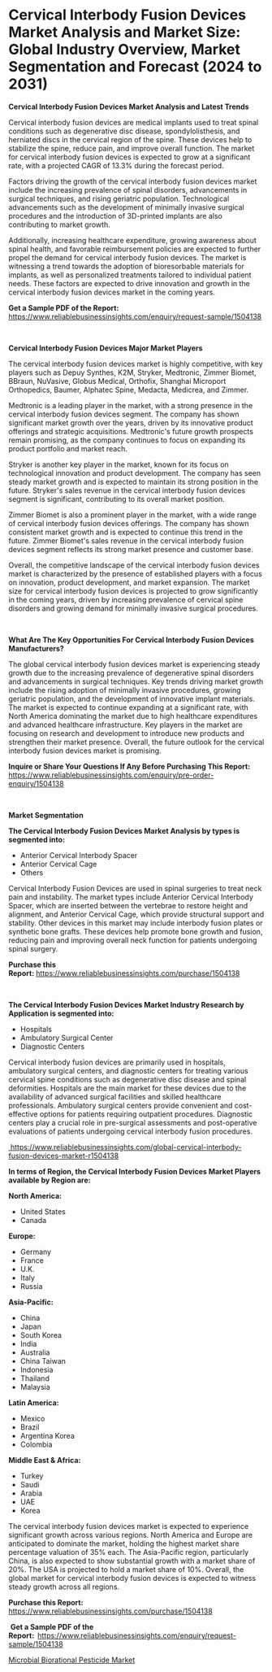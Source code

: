 <p><h1>Cervical Interbody Fusion Devices Market Analysis and Market Size: Global Industry Overview, Market Segmentation and Forecast (2024 to 2031)</h1></p><p><strong>Cervical Interbody Fusion Devices Market Analysis and Latest Trends</strong></p>
<p><p>Cervical interbody fusion devices are medical implants used to treat spinal conditions such as degenerative disc disease, spondylolisthesis, and herniated discs in the cervical region of the spine. These devices help to stabilize the spine, reduce pain, and improve overall function. The market for cervical interbody fusion devices is expected to grow at a significant rate, with a projected CAGR of 13.3% during the forecast period.</p><p>Factors driving the growth of the cervical interbody fusion devices market include the increasing prevalence of spinal disorders, advancements in surgical techniques, and rising geriatric population. Technological advancements such as the development of minimally invasive surgical procedures and the introduction of 3D-printed implants are also contributing to market growth.</p><p>Additionally, increasing healthcare expenditure, growing awareness about spinal health, and favorable reimbursement policies are expected to further propel the demand for cervical interbody fusion devices. The market is witnessing a trend towards the adoption of bioresorbable materials for implants, as well as personalized treatments tailored to individual patient needs. These factors are expected to drive innovation and growth in the cervical interbody fusion devices market in the coming years.</p></p>
<p><strong>Get a Sample PDF of the Report:&nbsp;</strong> <a href="https://www.reliablebusinessinsights.com/enquiry/request-sample/1504138">https://www.reliablebusinessinsights.com/enquiry/request-sample/1504138</a></p>
<p>&nbsp;</p>
<p><strong>Cervical Interbody Fusion Devices Major Market Players</strong></p>
<p><p>The cervical interbody fusion devices market is highly competitive, with key players such as Depuy Synthes, K2M, Stryker, Medtronic, Zimmer Biomet, BBraun, NuVasive, Globus Medical, Orthofix, Shanghai Microport Orthopedics, Baumer, Alphatec Spine, Medacta, Medicrea, and Zimmer.</p><p>Medtronic is a leading player in the market, with a strong presence in the cervical interbody fusion devices segment. The company has shown significant market growth over the years, driven by its innovative product offerings and strategic acquisitions. Medtronic's future growth prospects remain promising, as the company continues to focus on expanding its product portfolio and market reach.</p><p>Stryker is another key player in the market, known for its focus on technological innovation and product development. The company has seen steady market growth and is expected to maintain its strong position in the future. Stryker's sales revenue in the cervical interbody fusion devices segment is significant, contributing to its overall market position.</p><p>Zimmer Biomet is also a prominent player in the market, with a wide range of cervical interbody fusion devices offerings. The company has shown consistent market growth and is expected to continue this trend in the future. Zimmer Biomet's sales revenue in the cervical interbody fusion devices segment reflects its strong market presence and customer base.</p><p>Overall, the competitive landscape of the cervical interbody fusion devices market is characterized by the presence of established players with a focus on innovation, product development, and market expansion. The market size for cervical interbody fusion devices is projected to grow significantly in the coming years, driven by increasing prevalence of cervical spine disorders and growing demand for minimally invasive surgical procedures.</p></p>
<p>&nbsp;</p>
<p><strong>What Are The Key Opportunities For Cervical Interbody Fusion Devices Manufacturers?</strong></p>
<p><p>The global cervical interbody fusion devices market is experiencing steady growth due to the increasing prevalence of degenerative spinal disorders and advancements in surgical techniques. Key trends driving market growth include the rising adoption of minimally invasive procedures, growing geriatric population, and the development of innovative implant materials. The market is expected to continue expanding at a significant rate, with North America dominating the market due to high healthcare expenditures and advanced healthcare infrastructure. Key players in the market are focusing on research and development to introduce new products and strengthen their market presence. Overall, the future outlook for the cervical interbody fusion devices market is promising.</p></p>
<p><strong>Inquire or Share Your Questions If Any Before Purchasing This Report:</strong> <a href="https://www.reliablebusinessinsights.com/enquiry/pre-order-enquiry/1504138">https://www.reliablebusinessinsights.com/enquiry/pre-order-enquiry/1504138</a></p>
<p>&nbsp;</p>
<p><strong>Market Segmentation</strong></p>
<p><strong>The Cervical Interbody Fusion Devices Market Analysis by types is segmented into:</strong></p>
<p><ul><li>Anterior Cervical Interbody Spacer</li><li>Anterior Cervical Cage</li><li>Others</li></ul></p>
<p><p>Cervical Interbody Fusion Devices are used in spinal surgeries to treat neck pain and instability. The market types include Anterior Cervical Interbody Spacer, which are inserted between the vertebrae to restore height and alignment, and Anterior Cervical Cage, which provide structural support and stability. Other devices in this market may include interbody fusion plates or synthetic bone grafts. These devices help promote bone growth and fusion, reducing pain and improving overall neck function for patients undergoing spinal surgery.</p></p>
<p><strong>Purchase this Report:&nbsp;</strong><a href="https://www.reliablebusinessinsights.com/purchase/1504138">https://www.reliablebusinessinsights.com/purchase/1504138</a></p>
<p>&nbsp;</p>
<p><strong>The Cervical Interbody Fusion Devices Market Industry Research by Application is segmented into:</strong></p>
<p><ul><li>Hospitals</li><li>Ambulatory Surgical Center</li><li>Diagnostic Centers</li></ul></p>
<p><p>Cervical interbody fusion devices are primarily used in hospitals, ambulatory surgical centers, and diagnostic centers for treating various cervical spine conditions such as degenerative disc disease and spinal deformities. Hospitals are the main market for these devices due to the availability of advanced surgical facilities and skilled healthcare professionals. Ambulatory surgical centers provide convenient and cost-effective options for patients requiring outpatient procedures. Diagnostic centers play a crucial role in pre-surgical assessments and post-operative evaluations of patients undergoing cervical interbody fusion procedures.</p></p>
<p><a href="https://www.reliablebusinessinsights.com/global-cervical-interbody-fusion-devices-market-r1504138">&nbsp;https://www.reliablebusinessinsights.com/global-cervical-interbody-fusion-devices-market-r1504138</a></p>
<p><strong>In terms of Region, the Cervical Interbody Fusion Devices Market Players available by Region are:</strong></p>
<p>
    <p> <strong> North America: </strong>
        <ul>
            <li>United States</li>
            <li>Canada</li>
        </ul>
        </p> 
    <p> <strong> Europe: </strong>
        <ul>
            <li>Germany</li>
            <li>France</li>
            <li>U.K.</li>
            <li>Italy</li>
            <li>Russia</li>
        </ul>
        </p> 
    <p> <strong> Asia-Pacific: </strong>
        <ul>
            <li>China</li>
            <li>Japan</li>
            <li>South Korea</li>
            <li>India</li>
            <li>Australia</li>
            <li>China Taiwan</li>
            <li>Indonesia</li>
            <li>Thailand</li>
            <li>Malaysia</li>
        </ul>
        </p> 
    <p> <strong> Latin America: </strong>
        <ul>
            <li>Mexico</li>
            <li>Brazil</li>
            <li>Argentina Korea</li>
            <li>Colombia</li>
        </ul>
        </p> 
    <p> <strong> Middle East & Africa: </strong>
        <ul>
            <li>Turkey</li>
            <li>Saudi</li>
            <li>Arabia</li>
            <li>UAE</li>
            <li>Korea</li>
        </ul>
    </p>
    </p>
<p><p>The cervical interbody fusion devices market is expected to experience significant growth across various regions. North America and Europe are anticipated to dominate the market, holding the highest market share percentage valuation of 35% each. The Asia-Pacific region, particularly China, is also expected to show substantial growth with a market share of 20%. The USA is projected to hold a market share of 10%. Overall, the global market for cervical interbody fusion devices is expected to witness steady growth across all regions.</p></p>
<p><strong>Purchase this Report: </strong><a href="https://www.reliablebusinessinsights.com/purchase/1504138">https://www.reliablebusinessinsights.com/purchase/1504138</a></p>
<p>&nbsp;<strong>Get a Sample PDF of the Report:&nbsp;&nbsp;</strong><a href="https://www.reliablebusinessinsights.com/enquiry/request-sample/1504138">https://www.reliablebusinessinsights.com/enquiry/request-sample/1504138</a></p>
<p><strong></strong></p>
<p><p><a href="https://github.com/HenrietteMills1/Market-Research-Report-List-1/blob/main/microbial-biorational-pesticide-market.md">Microbial Biorational Pesticide Market</a></p></p>